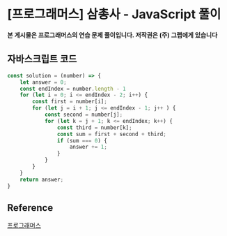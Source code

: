 # [프로그래머스] 삼총사 - JavaScript 풀이

**본 게시물은 프로그래머스의 연습 문제 풀이입니다. 저작권은 (주) 그랩에게 있습니다**

## 자바스크립트 코드

```JavaScript
const solution = (number) => {
    let answer = 0;
    const endIndex = number.length - 1
    for (let i = 0; i <= endIndex - 2; i++) {
        const first = number[i];
        for (let j = i + 1; j <= endIndex - 1; j++ ) {
            const second = number[j];
            for (let k = j + 1; k <= endIndex; k++) {
                const third = number[k];
                const sum = first + second + third;
                if (sum === 0) {
                    answer += 1;
                }
            }
        }
    }
    return answer;
}
```



## Reference

[프로그래머스](https://programmers.co.kr)

